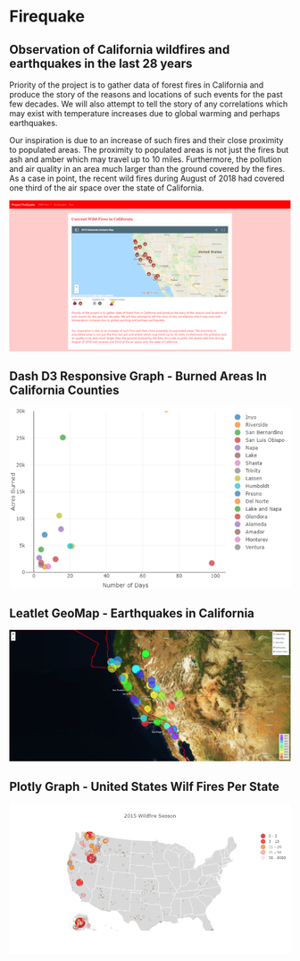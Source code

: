 # Firequake

## Observation of California wildfires and earthquakes in the last 28 years


Priority of the project is to gather data of forest fires in California and produce the story of the reasons and locations of such events for the past few decades. We will also attempt to tell the story of any correlations which may exist with temperature increases due to global warming and perhaps earthquakes.

Our inspiration is due to an increase of such fires and their close proximity to populated areas. The proximity to populated areas is not just the fires but ash and amber which may travel up to 10 miles. Furthermore, the pollution and air quality in an area much larger than the ground covered by the fires. As a case in point, the recent wild fires during August of 2018 had covered one third of the air space over the state of California.

![Main.png](ProjectFireQuake/Images/Main.png)

## Dash D3 Responsive Graph - Burned Areas In California Counties

![AcresBurned.png](ProjectFireQuake/Images/AcresBurned.png)


## Leatlet GeoMap - Earthquakes in California

![EarthQuakes.png](ProjectFireQuake/Images/EarthQuakes.png)


## Plotly Graph - United States Wilf Fires Per State

![png](ProjectFireQuake/Images/USWildFires.png)